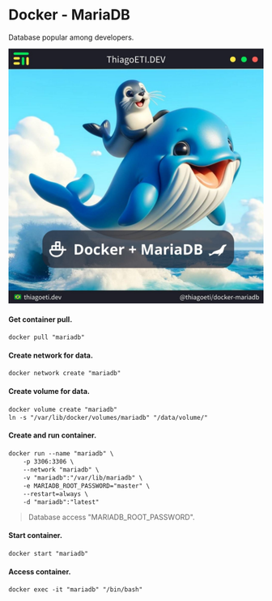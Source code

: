 # Docker - MariaDB

Database popular among developers.

![Image](_img/post.jpg)

#### Get container **pull**.

```console
docker pull "mariadb"
```

#### Create **network** for data.

```console
docker network create "mariadb"
```

#### Create **volume** for data.

```console
docker volume create "mariadb"
ln -s "/var/lib/docker/volumes/mariadb" "/data/volume/"
```

#### Create and **run** container.

```console
docker run --name "mariadb" \
	-p 3306:3306 \
	--network "mariadb" \
	-v "mariadb":"/var/lib/mariadb" \
	-e MARIADB_ROOT_PASSWORD="master" \
	--restart=always \
	-d "mariadb":"latest"
```

> Database access "MARIADB_ROOT_PASSWORD".

#### Start container.

```console
docker start "mariadb"
```

#### Access container.

```console
docker exec -it "mariadb" "/bin/bash"
```
